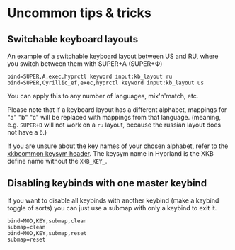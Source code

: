 # Uncommon tips & tricks

## Switchable keyboard layouts

An example of a switchable keyboard layout between US and RU, where you switch
between them with SUPER+A (SUPER+Ф)

```
bind=SUPER,A,exec,hyprctl keyword input:kb_layout ru
bind=SUPER,Cyrillic_ef,exec,hyprctl keyword input:kb_layout us
```

You can apply this to any number of languages, mix'n'match, etc.

Please note that if a keyboard layout has a different alphabet, mappings for "a"
"b" "c" will be replaced with mappings from that language. (meaning, e.g.
`SUPER+D` will not work on a `ru` layout, because the russian layout does not
have a `D`.)

If you are unsure about the key names of your chosen alphabet, refer to the
[xkbcommon keysym header](https://github.com/xkbcommon/libxkbcommon/blob/master/include/xkbcommon/xkbcommon-keysyms.h).
The keysym name in Hyprland is the XKB define name without the `XKB_KEY_`.

## Disabling keybinds with one master keybind

If you want to disable all keybinds with another keybind (make a kaybind toggle of sorts) you can just use a submap with only a keybind to exit it.

```
bind=MOD,KEY,submap,clean
submap=clean
bind=MOD,KEY,submap,reset
submap=reset
```